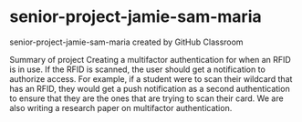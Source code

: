 # senior-project-jamie-sam-maria
senior-project-jamie-sam-maria created by GitHub Classroom

Summary of project
Creating a multifactor authentication for when an RFID is in use. If the RFID is scanned, the user should get a notification to authorize access. For example, if a student were to scan their wildcard that has an RFID, they would get a push notification as a second authentication to ensure that they are the ones that are trying to scan their card. We are also writing a research paper on multifactor authentication. 
